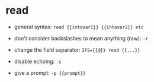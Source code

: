 # read

- general syntax:
`read {{intovar1}} {{intovar2}} etc`

- don't consider backslashes to mean anything (raw):
`-r`

- change the field separator:
`IFS={{@}} read {{...}}`

- disable echoing:
`-s`

- give a prompt:
`-p {{prompt}}`
